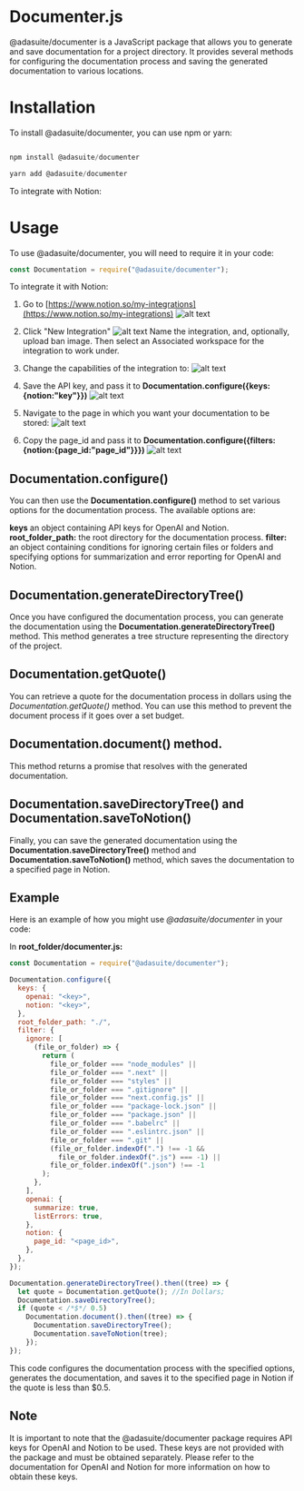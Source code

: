 # Documenter.js

@adasuite/documenter is a JavaScript package that allows you to generate and save documentation for a project directory. It provides several methods for configuring the documentation process and saving the generated documentation to various locations.

# Installation

To install @adasuite/documenter, you can use npm or yarn:

```js

npm install @adasuite/documenter
```

```js
yarn add @adasuite/documenter
```

To integrate with Notion:

# Usage

To use @adasuite/documenter, you will need to require it in your code:

```js
const Documentation = require("@adasuite/documenter");
```

To integrate it with Notion:

1. Go to [https://www.notion.so/my-integrations](https://www.notion.so/my-integrations)
   ![alt text](https://lh4.googleusercontent.com/TRM-BqSt_FsMKznuWkUcT8miuDajNG6vdQUaLz35Jppks-tVq_f5xaOE9yWrLibDUhw=w2400)
2. Click "New Integration"
   ![alt text](https://lh5.googleusercontent.com/jOBTufaGLGsI8zK74RnQHGB4ootherTr27oUdnXZAGtNeoiqQLEfbPZBwVh-n0Wfg3o=w2400)
   Name the integration, and, optionally, upload ban image. Then select an Associated workspace for the integration to work under.

3. Change the capabilities of the integration to:
   ![alt text](https://lh5.googleusercontent.com/BhSdD82xoafrrreHy1fz5ONKm5cF8eDvT44DhimXSL1LPyWGvOc-Ok_sGGQ8e4sYVZs=w2400)

4. Save the API key, and pass it to **Documentation.configure({keys:{notion:"key"}})**
   ![alt text](https://lh4.googleusercontent.com/MbF24vtG4ZD16YYRlbfsabcsgLuOAtKuWvs4oSK0jfyvfp3fH6NEC9LoW9D3aX8Yq5g=w2400)

5. Navigate to the page in which you want your documentation to be stored:
   ![alt text](https://lh6.googleusercontent.com/a5MBVzuVaVO5RHog3LjNetSLkC-QOsgws95svMIINrXrXX5M9QoNbDl4YnQyab7-CXs=w2400)

6. Copy the page_id and pass it to **Documentation.configure({filters:{notion:{page_id:"page_id"}}})**
   ![alt text](https://lh5.googleusercontent.com/p9LjLMKlo_fh_BhOf-mOCtLW953Ya5OSiI5ccT4m1INBxv8UFhyccx1XPoh9_Inus_A=w2400)

## Documentation.configure()

You can then use the **Documentation.configure()** method to set various options for the documentation process. The available options are:

**keys** an object containing API keys for OpenAI and Notion.
**root_folder_path:** the root directory for the documentation process.
**filter:** an object containing conditions for ignoring certain files or folders and specifying options for summarization and error reporting for OpenAI and Notion.

## Documentation.generateDirectoryTree()

Once you have configured the documentation process, you can generate the documentation using the **Documentation.generateDirectoryTree()** method. This method generates a tree structure representing the directory of the project.

## Documentation.getQuote()

You can retrieve a quote for the documentation process in dollars using the _Documentation.getQuote()_ method. You can use this method to prevent the document process if it goes over a set budget.

## Documentation.document() method.

This method returns a promise that resolves with the generated documentation.

## Documentation.saveDirectoryTree() and Documentation.saveToNotion()

Finally, you can save the generated documentation using the **Documentation.saveDirectoryTree()** method and **Documentation.saveToNotion()** method, which saves the documentation to a specified page in Notion.

## Example

Here is an example of how you might use _@adasuite/documenter_ in your code:

In **root_folder/documenter.js:**

```js
const Documentation = require("@adasuite/documenter");

Documentation.configure({
  keys: {
    openai: "<key>",
    notion: "<key>",
  },
  root_folder_path: "./",
  filter: {
    ignore: [
      (file_or_folder) => {
        return (
          file_or_folder === "node_modules" ||
          file_or_folder === ".next" ||
          file_or_folder === "styles" ||
          file_or_folder === ".gitignore" ||
          file_or_folder === "next.config.js" ||
          file_or_folder === "package-lock.json" ||
          file_or_folder === "package.json" ||
          file_or_folder === ".babelrc" ||
          file_or_folder === ".eslintrc.json" ||
          file_or_folder === ".git" ||
          (file_or_folder.indexOf(".") !== -1 &&
            file_or_folder.indexOf(".js") === -1) ||
          file_or_folder.indexOf(".json") !== -1
        );
      },
    ],
    openai: {
      summarize: true,
      listErrors: true,
    },
    notion: {
      page_id: "<page_id>",
    },
  },
});

Documentation.generateDirectoryTree().then((tree) => {
  let quote = Documentation.getQuote(); //In Dollars;
  Documentation.saveDirectoryTree();
  if (quote < /*$*/ 0.5)
    Documentation.document().then((tree) => {
      Documentation.saveDirectoryTree();
      Documentation.saveToNotion(tree);
    });
});
```

This code configures the documentation process with the specified options, generates the documentation, and saves it to the specified page in Notion if the quote is less than $0.5.

## Note

It is important to note that the @adasuite/documenter package requires API keys for OpenAI and Notion to be used. These keys are not provided with the package and must be obtained separately. Please refer to the documentation for OpenAI and Notion for more information on how to obtain these keys.

